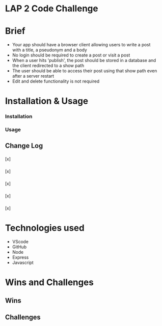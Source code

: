 # LAP 2 Code Challenge

# Brief

- Your app should have a browser client allowing users to write a post with a title, a pseudonym and a body
- No login should be required to create a post or visit a post
- When a user hits 'publish', the post should be stored in a database and the client redirected to a show path
- The user should be able to access their post using that show path even after a server restart
- Edit and delete functionality is not required

# Installation & Usage

### Installation

### Usage

## Change Log

###

[x]

###

[x]

###

[x]

###

[x]

###

[x]

# Technologies used

- VScode
- GitHub
- Node
- Express
- Javascript

# Wins and Challenges

## Wins

## Challenges

